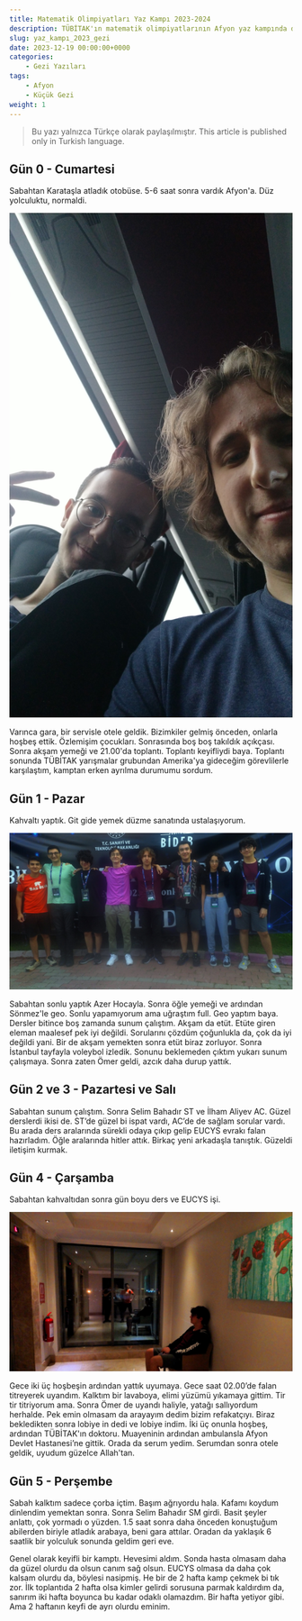 ```yaml
---
title: Matematik Olimpiyatları Yaz Kampı 2023-2024 
description: TÜBİTAK'ın matematik olimpiyatlarının Afyon yaz kampında ders gördüm.
slug: yaz_kampı_2023_gezi
date: 2023-12-19 00:00:00+0000
categories:
    - Gezi Yazıları
tags:
    - Afyon
    - Küçük Gezi
weight: 1
---
```


>Bu yazı yalnızca Türkçe olarak paylaşılmıştır.
>This article is published only in Turkish language.

## Gün 0 - Cumartesi

Sabahtan Karataşla atladık otobüse. 5-6 saat sonra vardık Afyon'a. Düz yolculuktu, normaldi. 

![Burak Karataş, ben ve otobüs yolculuğu.](1.jpeg)

Varınca gara, bir servisle otele geldik. Bizimkiler gelmiş önceden, onlarla hoşbeş ettik. Özlemişim çocukları. Sonrasında boş boş takıldık açıkçası. Sonra akşam yemeği ve 21.00'da toplantı. Toplantı keyifliydi baya. Toplantı sonunda TÜBİTAK yarışmalar grubundan Amerika'ya gideceğim görevlilerle karşılaştım, kamptan erken ayrılma durumumu sordum.

## Gün 1 - Pazar

Kahvaltı yaptık. Git gide yemek düzme sanatında ustalaşıyorum. 

![Bizim takım. Fotoğrafı Milascığım çekiyor.](2.webp)

Sabahtan sonlu yaptık Azer Hocayla. Sonra öğle yemeği ve ardından Sönmez'le geo. Sonlu yapamıyorum ama uğraştım full. Geo yaptım baya. Dersler bitince boş zamanda sunum çalıştım. Akşam da etüt. Etüte giren eleman maalesef pek iyi değildi. Sorularını çözdüm çoğunlukla da, çok da iyi değildi yani. Bir de akşam yemekten sonra etüt biraz zorluyor. Sonra İstanbul tayfayla voleybol izledik. Sonunu beklemeden çıktım yukarı sunum çalışmaya. Sonra zaten Ömer geldi, azcık daha durup yattık.

## Gün 2 ve 3 - Pazartesi ve Salı

Sabahtan sunum çalıştım. Sonra Selim Bahadır ST ve İlham Aliyev AC. Güzel derslerdi ikisi de. ST’de güzel bi ispat vardı, AC’de de sağlam sorular vardı. Bu arada ders aralarında sürekli odaya çıkıp gelip EUCYS evrakı falan hazırladım. Öğle aralarında hitler attık. Birkaç yeni arkadaşla tanıştık. Güzeldi iletişim kurmak.

## Gün 4 - Çarşamba

Sabahtan kahvaltıdan sonra gün boyu ders ve EUCYS işi.

![Akıl sır erdirilemeyecek bir fotoğraf.](3.webp)

Gece iki üç hoşbeşin ardından yattık uyumaya. Gece saat 02.00’de falan titreyerek uyandım. Kalktım bir lavaboya, elimi yüzümü yıkamaya gittim. Tir tir titriyorum ama. Sonra Ömer de uyandı haliyle, yatağı sallıyordum herhalde. Pek emin olmasam da arayayım dedim bizim refakatçıyı. Biraz bekledikten sonra lobiye in dedi ve lobiye indim. İki üç onunla hoşbeş, ardından TÜBİTAK'ın doktoru. Muayeninin ardından ambulansla Afyon Devlet Hastanesi’ne gittik. Orada da serum yedim. Serumdan sonra otele geldik, uyudum güzelce Allah'tan.

## Gün 5 - Perşembe

Sabah kalktım sadece çorba içtim. Başım ağrıyordu hala. Kafamı koydum dinlendim yemektan sonra. Sonra Selim Bahadır SM girdi. Basit şeyler anlattı, çok yormadı o yüzden. 1.5 saat sonra daha önceden konuştuğum abilerden biriyle atladık arabaya, beni gara attılar. Oradan da yaklaşık 6 saatlik bir yolculuk sonunda geldim geri eve.

Genel olarak keyifli bir kamptı. Hevesimi aldım. Sonda hasta olmasam daha da güzel olurdu da olsun canım sağ olsun. EUCYS olmasa da daha çok kalsam olurdu da, böylesi nasipmiş. He bir de 2 hafta kamp çekmek bi tık zor. İlk toplantıda 2 hafta olsa kimler gelirdi sorusuna parmak kaldırdım da, sanırım iki hafta boyunca bu kadar odaklı olamazdım. Bir hafta yetiyor gibi. Ama 2 haftanın keyfi de ayrı olurdu eminim.
